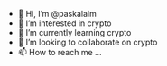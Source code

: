 - 👋 Hi, I’m @paskalalm
- 👀 I’m interested in crypto
- 🌱 I’m currently learning crypto
- 💞️ I’m looking to collaborate on crypto
- 📫 How to reach me ...

<!---
paskalalm/paskalalm is a ✨ special ✨ repository because its `README.md` (this file) appears on your GitHub profile.
You can click the Preview link to take a look at your changes.
--->
